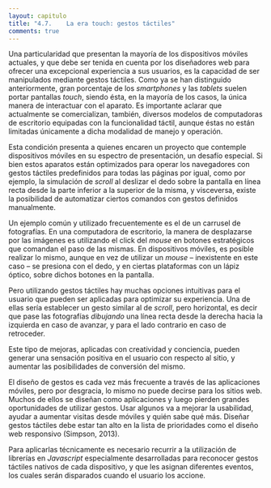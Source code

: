 ```yaml
---
layout: capitulo
title: "4.7.	La era touch: gestos táctiles"
comments: true
---
```


Una particularidad que presentan la mayoría de los dispositivos móviles actuales, y que debe ser tenida en cuenta por los diseñadores web para ofrecer una excepcional experiencia a sus usuarios, es la capacidad de ser manipulados mediante gestos táctiles. Como ya se han distinguido anteriormente, gran porcentaje de los _smartphones_ y las _tablets_ suelen portar pantallas _touch_, siendo ésta, en la mayoría de los casos, la única manera de interactuar con el aparato. Es importante aclarar que actualmente se comercializan, también, diversos modelos de computadoras de escritorio equipadas con la funcionalidad táctil, aunque éstas no están limitadas únicamente a dicha modalidad de manejo y operación.

Esta condición presenta a quienes encaren un proyecto que contemple dispositivos móviles en su espectro de presentación, un desafío especial. Si bien estos aparatos están optimizados para operar los navegadores con gestos táctiles predefinidos para todas las páginas por igual, como por ejemplo, la simulación de _scroll_ al deslizar el dedo sobre la pantalla en línea recta desde la parte inferior a la superior de la misma, y visceversa, existe la posibilidad de automatizar ciertos comandos con gestos definidos manualmente.

Un ejemplo común y utilizado frecuentemente es el de un carrusel de fotografías. En una computadora de escritorio, la manera de desplazarse por las imágenes es utilizando el click del _mouse_ en botones estratégicos que comandan el paso de las mismas. En dispositivos móviles, es posible realizar lo mismo, aunque en vez de utilizar un _mouse_ – inexistente en este caso – se presiona con el dedo, y en ciertas plataformas con un lápiz óptico, sobre dichos botones en la pantalla.

Pero utilizando gestos táctiles hay muchas opciones intuitivas para el usuario que pueden ser aplicadas para optimizar su experiencia. Una de ellas sería establecer un gesto similar al de _scroll_, pero horizontal, es decir que pase las fotografías _dibujando_ una línea recta desde la derecha hacia la izquierda en caso de avanzar, y para el lado contrario en caso de retroceder.

Este tipo de mejoras, aplicadas con creatividad y conciencia, pueden generar una sensación positiva en el usuario con respecto al sitio, y aumentar las posibilidades de conversión del mismo.

El diseño de gestos es cada vez más frecuente a través de las aplicaciones móviles, pero por desgracia, lo mismo no puede decirse para los sitios web. Muchos de ellos se diseñan como aplicaciones y luego pierden grandes oportunidades de utilizar gestos. Usar algunos va a mejorar la usabilidad, ayudar a aumentar visitas desde móviles y quién sabe qué más. Diseñar gestos táctiles debe estar tan alto en la lista de prioridades como el diseño web responsivo (Simpson, 2013).

Para aplicarlas técnicamente es necesario recurrir a la utilización de librerías en _Javascript_ especialmente desarrolladas para reconocer gestos táctiles nativos de cada dispositivo, y que les asignan diferentes eventos, los cuales serán disparados cuando el usuario los accione.
